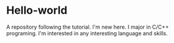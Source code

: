 # Hello-world
A repository following the tutorial. 
I'm new here. I major in C/C++ programing.
I'm interested in any interesting language and skills.
